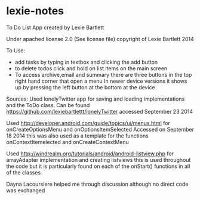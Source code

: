 lexie-notes
===========

To Do List App created by Lexie Bartlett

Under apached license 2.0 (See license file)
copyright of Lexie Bartlett 2014 

To Use:
- add tasks by typing in textbox and clicking the add button 
- to delete todos click and hold on list items on the main screen 
- To access archive,email and summary there are three buttons in the top right hand corner that open a menu
  In newer device versions it shows up by pressing the left button at the bottom at the device 

Sources:
 Used lonelyTwitter app for saving and loading implementations and the ToDo class.
 Can be found https://github.com/lexiebartlettt/lonelyTwitter
 accessed September 23 2014
 
 Used http://developer.android.com/guide/topics/ui/menus.html for onCreateOptionsMenu and onOptionsItemSelected
 Accessed on September 18 2014
 this was also used as a template for the functions onContextItemelected and onCreateContextMenu
 
 Used http://windrealm.org/tutorials/android/android-listview.php for arrayAdapter implementation and creating listviews 
 this is used throughout the code but it is particularly found on each of the onStart() functions in all of the classes
 
 Dayna Lacoursiere helped me through discussion although no direct code was exchanged 
 
 
